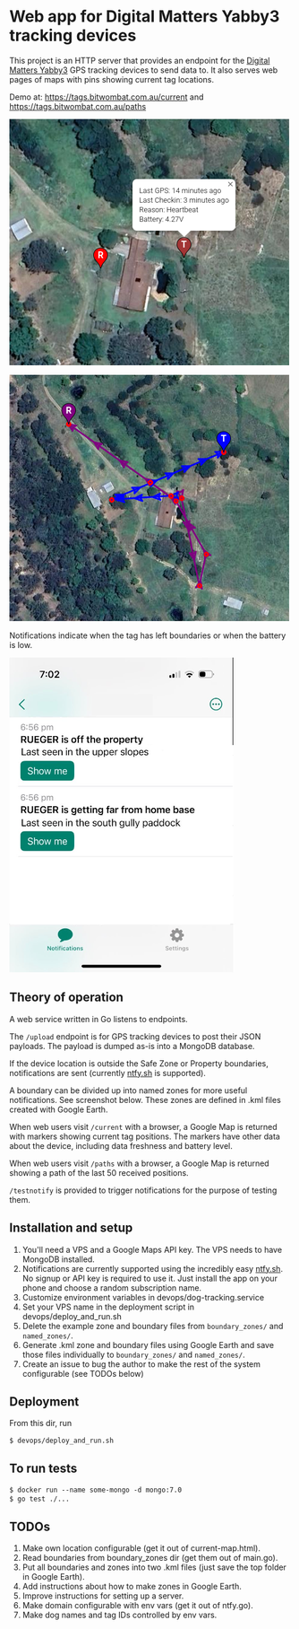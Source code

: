 # Web app for Digital Matters Yabby3 tracking devices

This project is an HTTP server that provides an endpoint for the [Digital
Matters Yabby3](https://support.digitalmatter.com/en_US/yabby3-cellular) GPS
tracking devices to send data to. It also serves web pages of maps with pins
showing current tag locations.

Demo at: https://tags.bitwombat.com.au/current
and
https://tags.bitwombat.com.au/paths

[<img src="screenshot.png">]()

[<img src="screenshot-paths.png">]()

Notifications indicate when the tag has left boundaries or when the battery
is low.

[<img src="ntfy-screenshot.png">]()


## Theory of operation

A web service written in Go listens to endpoints.

The `/upload` endpoint is for GPS tracking devices to post their JSON payloads. The payload is
dumped as-is into a MongoDB database.

If the device location is outside the Safe Zone or Property boundaries, notifications are
sent (currently [ntfy.sh](https://ntfy.sh) is supported).

A boundary can be divided up into named zones for more useful notifications. See
screenshot below. These zones are defined in .kml files created with Google Earth.

When web users visit `/current` with a browser, a Google Map is returned with
markers showing current tag positions. The markers have other data about the
device, including data freshness and battery level.

When web users visit `/paths` with a browser, a Google Map is returned showing a
path of the last 50 received positions.

`/testnotify` is provided to trigger notifications for the purpose of testing
them.


## Installation and setup

1. You'll need a VPS and a Google Maps API key. The VPS needs to have MongoDB
   installed.
2. Notifications are currently supported using the incredibly easy
   [ntfy.sh](https://ntfy.sh). No signup or API key is required to use it. Just
   install the app on your phone and choose a random subscription name.
3. Customize environment variables in devops/dog-tracking.service
4. Set your VPS name in the deployment script in devops/deploy_and_run.sh
5. Delete the example zone and boundary files from `boundary_zones/` and `named_zones/`.
6. Generate .kml zone and boundary files using Google Earth and save those files
   individually to `boundary_zones/` and `named_zones/`.
7. Create an issue to bug the author to make the rest of the system configurable
   (see TODOs below)



## Deployment

From this dir, run

    $ devops/deploy_and_run.sh


## To run tests

    $ docker run --name some-mongo -d mongo:7.0
    $ go test ./...


## TODOs

1. Make own location configurable (get it out of current-map.html).
2. Read boundaries from boundary_zones dir (get them out of main.go).
3. Put all boundaries and zones into two .kml files (just save the top folder in Google Earth).
4. Add instructions about how to make zones in Google Earth.
5. Improve instructions for setting up a server.
6. Make domain configurable with env vars (get it out of ntfy.go).
7. Make dog names and tag IDs controlled by env vars.
